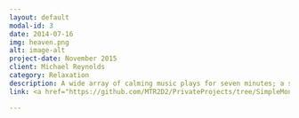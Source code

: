```yaml
---
layout: default
modal-id: 3
date: 2014-07-16
img: heaven.png
alt: image-alt
project-date: November 2015
client: Michael Reynolds
category: Relaxation
description: A wide array of calming music plays for seven minutes; a swipe from the play/pause button changes the song.
link: <a href="https://github.com/MTR2D2/PrivateProjects/tree/SimpleMoney/7Heaven"target="_blank">View the source code on Github</a>

---
```

